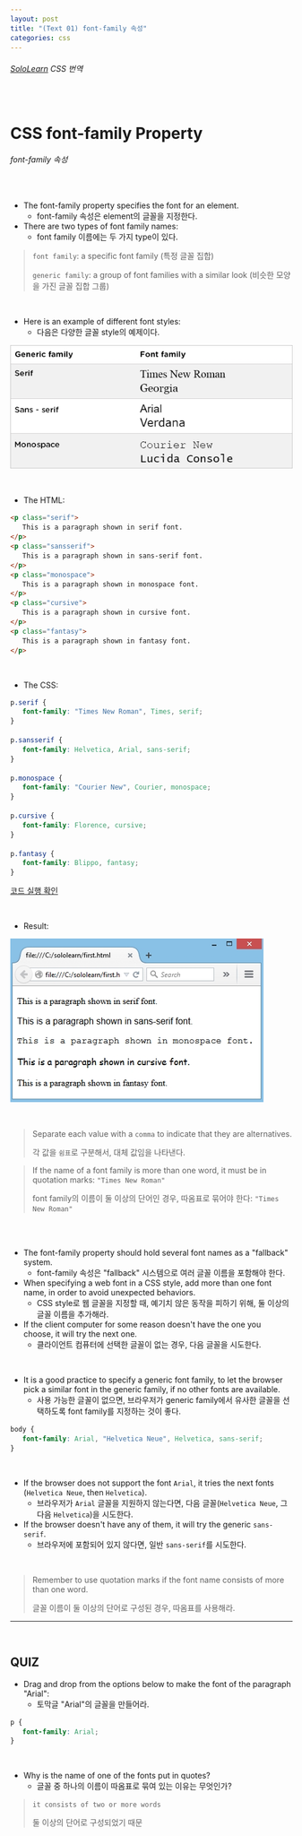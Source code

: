 ```yaml
---
layout: post
title: "(Text 01) font-family 속성"
categories: css
---
```


###### [SoloLearn](https://www.sololearn.com/) CSS 번역

<br>

# CSS font-family Property

###### font-family 속성

<br>

- The font-family property specifies the font for an element.
  - font-family 속성은 element의 글꼴을 지정한다.
- There are two types of font family names:
  - font family 이름에는 두 가지 type이 있다.

> `font family`: a specific font family (특정 글꼴 집합)
>
> `generic family`: a group of font families with a similar look (비슷한 모양을 가진 글꼴 집합 그룹)

<br>

- Here is an example of different font styles:
  - 다음은 다양한 글꼴 style의 예제이다.

![img](/assets/img/css-sololearn-text-01-01.png)

<br>

- The HTML:

```html
<p class="serif">
   This is a paragraph shown in serif font.
</p>
<p class="sansserif">
   This is a paragraph shown in sans-serif font.
</p>
<p class="monospace">
   This is a paragraph shown in monospace font.
</p>
<p class="cursive">
   This is a paragraph shown in cursive font.
</p>
<p class="fantasy">
   This is a paragraph shown in fantasy font.
</p>
```

<br>

- The CSS:

```css
p.serif {
   font-family: "Times New Roman", Times, serif;
}

p.sansserif {
   font-family: Helvetica, Arial, sans-serif;
}

p.monospace {
   font-family: "Courier New", Courier, monospace;
}

p.cursive {
   font-family: Florence, cursive;
}

p.fantasy {
   font-family: Blippo, fantasy;
}
```

[코드 실행 확인](https://code.sololearn.com/510/#css)

<br>

- Result:

![img](/assets/img/css-sololearn-text-01-02.png)

<br>

> Separate each value with a `comma` to indicate that they are alternatives.
>
> 각 값을 `쉼표`로 구분해서, 대체 값임을 나타낸다.

> If the name of a font family is more than one word, it must be in quotation marks: `"Times New Roman"`
>
> font family의 이름이 둘 이상의 단어인 경우, 따옴표로 묶어야 한다: `"Times New Roman"`

<br>

<br>

- The font-family property should hold several font names as a "fallback" system.
  - font-family 속성은 "fallback" 시스템으로 여러 글꼴 이름을 포함해야 한다.
- When specifying a web font in a CSS style, add more than one font name, in order to avoid unexpected behaviors.
  - CSS style로 웹 글꼴을 지정할 때, 예기치 않은 동작을 피하기 위해, 둘 이상의 글꼴 이름을 추가해라.
- If the client computer for some reason doesn't have the one you choose, it will try the next one.
  - 클라이언트 컴퓨터에 선택한 글꼴이 없는 경우, 다음 글꼴을 시도한다.

<br>

- It is a good practice to specify a generic font family, to let the browser pick a similar font in the generic family, if no other fonts are available.
  - 사용 가능한 글꼴이 없으면, 브라우저가 generic family에서 유사한 글꼴을 선택하도록 font family를 지정하는 것이 좋다.

```css
body {
   font-family: Arial, "Helvetica Neue", Helvetica, sans-serif;
}
```

<br>

- If the browser does not support the font `Arial`, it tries the next fonts (`Helvetica Neue`, then `Helvetica`).
  - 브라우저가 `Arial` 글꼴을 지원하지 않는다면, 다음 글꼴(`Helvetica Neue`, 그다음 `Helvetica`)을 시도한다.
- If the browser doesn't have any of them, it will try the generic `sans-serif`.
  - 브라우저에 포함되어 있지 않다면, 일반 `sans-serif`를 시도한다.

<br>

> Remember to use quotation marks if the font name consists of more than one word.
>
> 글꼴 이름이 둘 이상의 단어로 구성된 경우, 따옴표를 사용해라.

------

<br>

## QUIZ

- Drag and drop from the options below to make the font of the paragraph "Arial":
  - 토막글 "Arial"의 글꼴을 만들어라.

```css
p {
   font-family: Arial;
}
```

<br>

- Why is the name of one of the fonts put in quotes?
  - 글꼴 중 하나의 이름이 따옴표로 묶여 있는 이유는 무엇인가?

> `it consists of two or more words`
>
> 둘 이상의 단어로 구성되었기 때문

<br>
